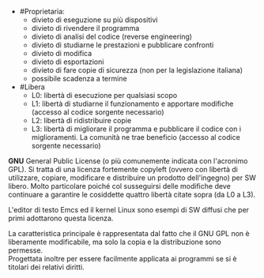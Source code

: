 - #Proprietaria:
	* divieto di eseguzione su più dispositivi
	* divieto di rivendere il programma
	* divieto di analisi del codice (reverse engineering)
	* divieto di studiarne le prestazioni e pubblicare confronti
	* divieto di modifica
	* divieto di esportazioni
	* divieto di fare copie di sicurezza (non per la legislazione italiana)
	* possibile scadenza a termine
- #Libera
	* L0: libertà di esecuzione per qualsiasi scopo
	* L1: libertà di studiarne il funzionamento e apportare modifiche (accesso al codice sorgente necessario)
	* L2: libertà di ridistribuire copie
	* L3: libertà di migliorare il programma e pubblicare il codice con i miglioramenti. La comunità ne trae beneficio (accesso al codice sorgente necessario)

**GNU** General Public License (o più comunemente indicata con l'acronimo GPL). Si tratta di una licenza fortemente copyleft (ovvero con libertà di utilizzare, copiare, modificare e distribuire un prodotto dell'ingegno) per SW libero. Molto particolare poiché col susseguirsi delle modifiche deve continuare a garantire le cosiddette quattro libertà citate sopra (da L0 a L3).  

L'editor di testo Emcs ed il kernel Linux sono esempi di SW diffusi che per primi adottarono questa licenza.

La caratteristica principale è rappresentata dal fatto che il GNU GPL non è liberamente modificabile, ma solo la copia e la distribuzione sono permesse.  
Progettata inoltre per essere facilmente applicata ai programmi se si è titolari dei relativi diritti.